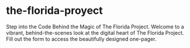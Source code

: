 # the-florida-proyect
Step into the Code Behind the Magic of The Florida Project. Welcome to a vibrant, behind-the-scenes look at the digital heart of The Florida Project. Fill out the form to access the beautifully designed one-pager.
